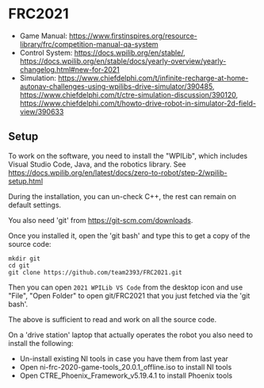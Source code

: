 FRC2021
=======

 * Game Manual: https://www.firstinspires.org/resource-library/frc/competition-manual-qa-system
 * Control System:  https://docs.wpilib.org/en/stable/, https://docs.wpilib.org/en/stable/docs/yearly-overview/yearly-changelog.html#new-for-2021
 * Simulation: https://www.chiefdelphi.com/t/infinite-recharge-at-home-autonav-challenges-using-wpilibs-drive-simulator/390485, https://www.chiefdelphi.com/t/ctre-simulation-discussion/390120, https://www.chiefdelphi.com/t/howto-drive-robot-in-simulator-2d-field-view/390633


Setup
-----

To work on the software, you need to install the "WPILib", which includes
Visual Studio Code, Java, and the robotics library.
See
https://docs.wpilib.org/en/latest/docs/zero-to-robot/step-2/wpilib-setup.html

During the installation, you can un-check C++, the rest can remain
on default settings.

You also need 'git' from https://git-scm.com/downloads.

Once you installed it, open the 'git bash' and type this to get a copy of the source code:

```
mkdir git
cd git
git clone https://github.com/team2393/FRC2021.git
```

Then you can open `2021 WPILib VS Code` from the desktop icon
and use "File", "Open Folder" to open git/FRC2021 that you just fetched via the 'git bash'.

The above is sufficient to read and work on all the source code.

On a 'drive station' laptop that actually operates the robot you also need to install the following:

 * Un-install existing NI tools in case you have them from last year
 * Open ni-frc-2020-game-tools_20.0.1_offline.iso to install NI tools
 * Open CTRE_Phoenix_Framework_v5.19.4.1 to install Phoenix tools
 
